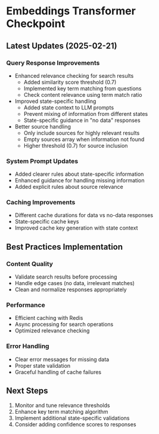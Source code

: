# Embeddings Transformer Checkpoint

## Latest Updates (2025-02-21)

### Query Response Improvements
- Enhanced relevance checking for search results
  - Added similarity score threshold (0.7)
  - Implemented key term matching from questions
  - Check content relevance using term match ratio
- Improved state-specific handling
  - Added state context to LLM prompts
  - Prevent mixing of information from different states
  - State-specific guidance in "no data" responses
- Better source handling
  - Only include sources for highly relevant results
  - Empty sources array when information not found
  - Higher threshold (0.7) for source inclusion

### System Prompt Updates
- Added clearer rules about state-specific information
- Enhanced guidance for handling missing information
- Added explicit rules about source relevance

### Caching Improvements
- Different cache durations for data vs no-data responses
- State-specific cache keys
- Improved cache key generation with state context

## Best Practices Implementation

### Content Quality
- Validate search results before processing
- Handle edge cases (no data, irrelevant matches)
- Clean and normalize responses appropriately

### Performance
- Efficient caching with Redis
- Async processing for search operations
- Optimized relevance checking

### Error Handling
- Clear error messages for missing data
- Proper state validation
- Graceful handling of cache failures

## Next Steps
1. Monitor and tune relevance thresholds
2. Enhance key term matching algorithm
3. Implement additional state-specific validations
4. Consider adding confidence scores to responses